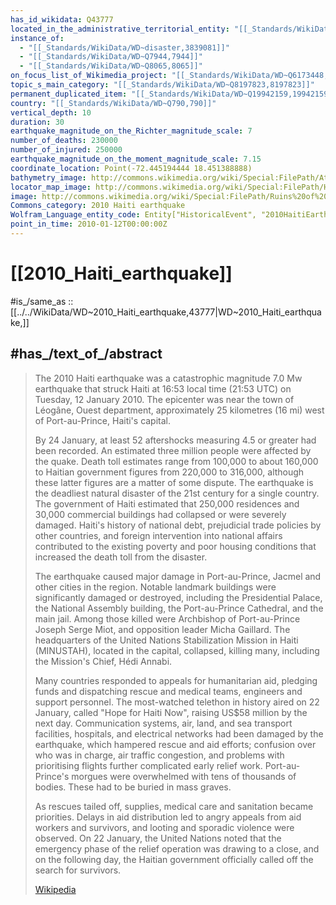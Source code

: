 ```yaml
---
has_id_wikidata: Q43777
located_in_the_administrative_territorial_entity: "[[_Standards/WikiData/WD~Port_au_Prince_Arrondissement,2222007]]"
instance_of:
  - "[[_Standards/WikiData/WD~disaster,3839081]]"
  - "[[_Standards/WikiData/WD~Q7944,7944]]"
  - "[[_Standards/WikiData/WD~Q8065,8065]]"
on_focus_list_of_Wikimedia_project: "[[_Standards/WikiData/WD~Q6173448,6173448]]"
topic_s_main_category: "[[_Standards/WikiData/WD~Q8197823,8197823]]"
permanent_duplicated_item: "[[_Standards/WikiData/WD~Q19942159,19942159]]"
country: "[[_Standards/WikiData/WD~Q790,790]]"
vertical_depth: 10
duration: 30
earthquake_magnitude_on_the_Richter_magnitude_scale: 7
number_of_deaths: 230000
number_of_injured: 250000
earthquake_magnitude_on_the_moment_magnitude_scale: 7.15
coordinate_location: Point(-72.445194444 18.451388888)
bathymetry_image: http://commons.wikimedia.org/wiki/Special:FilePath/Atlantic-trench.JPG
locator_map_image: http://commons.wikimedia.org/wiki/Special:FilePath/Haiti%20Jan2010%20ShakeMap.png
image: http://commons.wikimedia.org/wiki/Special:FilePath/Ruins%20of%20Haiti%20National%20Palace%20-%20Port%20au%20Prince%202012.jpg
Commons_category: 2010 Haiti earthquake
Wolfram_Language_entity_code: Entity["HistoricalEvent", "2010HaitiEarthquake2010"]
point_in_time: 2010-01-12T00:00:00Z
---
```


# [[2010_Haiti_earthquake]] 

#is_/same_as :: [[../../WikiData/WD~2010_Haiti_earthquake,43777|WD~2010_Haiti_earthquake,]] 

## #has_/text_of_/abstract 

> The 2010 Haiti earthquake was a catastrophic magnitude 7.0 Mw earthquake that struck Haiti at 16:53 local time (21:53 UTC) on Tuesday, 12 January 2010. The epicenter was near the town of Léogâne, Ouest department, approximately 25 kilometres (16 mi) west of Port-au-Prince, Haiti's capital.
>
> By 24 January, at least 52 aftershocks measuring 4.5 or greater had been recorded. An estimated three million people were affected by the quake. Death toll estimates range from 100,000 to about 160,000 to Haitian government figures from 220,000 to 316,000, although these latter figures are a matter of some dispute. The earthquake is the deadliest natural disaster of the 21st century for a single country. The government of Haiti estimated that 250,000 residences and 30,000 commercial buildings had collapsed or were severely damaged. Haiti's history of national debt, prejudicial trade policies by other countries, and foreign intervention into national affairs contributed to the existing poverty and poor housing conditions that increased the death toll from the disaster.
>
> The earthquake caused major damage in Port-au-Prince, Jacmel and other cities in the region. Notable landmark buildings were significantly damaged or destroyed, including the Presidential Palace, the National Assembly building, the Port-au-Prince Cathedral, and the main jail. Among those killed were Archbishop of Port-au-Prince Joseph Serge Miot, and opposition leader Micha Gaillard. The headquarters of the United Nations Stabilization Mission in Haiti (MINUSTAH), located in the capital, collapsed, killing many, including the Mission's Chief, Hédi Annabi.
>
> Many countries responded to appeals for humanitarian aid, pledging funds and dispatching rescue and medical teams, engineers and support personnel. The most-watched telethon in history aired on 22 January, called "Hope for Haiti Now", raising US$58 million by the next day. Communication systems, air, land, and sea transport facilities, hospitals, and electrical networks had been damaged by the earthquake, which hampered rescue and aid efforts; confusion over who was in charge, air traffic congestion, and problems with prioritising flights further complicated early relief work. Port-au-Prince's morgues were overwhelmed with tens of thousands of bodies. These had to be buried in mass graves.
>
> As rescues tailed off, supplies, medical care and sanitation became priorities. Delays in aid distribution led to angry appeals from aid workers and survivors, and looting and sporadic violence were observed. On 22 January, the United Nations noted that the emergency phase of the relief operation was drawing to a close, and on the following day, the Haitian government officially called off the search for survivors.
>
> [Wikipedia](https://en.wikipedia.org/wiki/2010%20Haiti%20earthquake) 




